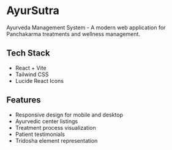 # AyurSutra

Ayurveda Management System - A modern web application for Panchakarma treatments and wellness management.

## Tech Stack

- React + Vite
- Tailwind CSS
- Lucide React Icons

## Features

- Responsive design for mobile and desktop
- Ayurvedic center listings
- Treatment process visualization
- Patient testimonials
- Tridosha element representation
